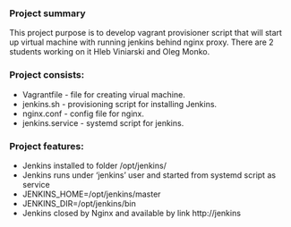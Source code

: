 ### Project summary  

This project purpose is to develop vagrant provisioner script that will start up virtual machine with running jenkins behind nginx proxy.
There are 2 students working on it Hleb Viniarski and Oleg Monko.


### Project consists:

- Vagrantfile - file for creating virual machine.
- jenkins.sh - provisioning script for installing Jenkins.
- nginx.conf - config file for nginx.
- jenkins.service - systemd script for jenkins.

### Project features:

- Jenkins installed to folder /opt/jenkins/
- Jenkins runs under ‘jenkins’ user and started from systemd script as service
- JENKINS_HOME=/opt/jenkins/master
- JENKINS_DIR=/opt/jenkins/bin
- Jenkins closed by Nginx and available by link http://jenkins
 
